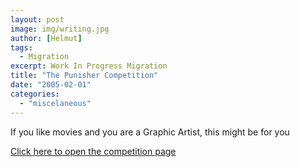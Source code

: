```yaml
---
layout: post
image: img/writing.jpg
author: [Helmut]
tags:
  - Migration
excerpt: Work In Progress Migration
title: "The Punisher Competition"
date: "2005-02-01"
categories: 
  - "miscelaneous"
---
```


If you like movies and you are a Graphic Artist, this might be for you

[Click here to open the competition page](http://www.pixelsurgeon.com/competitions/punisher.html)
